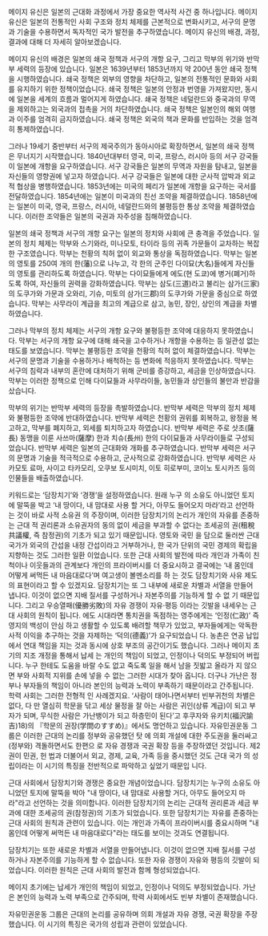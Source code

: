 메이지 유신은 일본의 근대화 과정에서 가장 중요한 역사적 사건 중 하나입니다. 메이지 유신은 일본의 전통적인 사회 구조와 정치 체제를 근본적으로 변화시키고, 서구의 문명과 기술을 수용하면서 독자적인 국가 발전을 추구하였습니다. 메이지 유신의 배경, 과정, 결과에 대해 더 자세히 알아보겠습니다.

메이지 유신의 배경은 일본의 쇄국 정책과 서구의 개항 요구, 그리고 막부의 위기와 반막부 세력의 등장에 있습니다. 일본은 1639년부터 1853년까지 약 200년 동안 쇄국 정책을 시행하였습니다. 쇄국 정책은 외부의 영향을 차단하고, 일본의 전통적인 문화와 사회를 유지하기 위한 정책이었습니다. 쇄국 정책은 일본의 안정과 번영을 가져왔지만, 동시에 일본을 세계의 흐름과 멀어지게 하였습니다. 쇄국 정책은 네덜란드와 중국과의 무역을 제외하고는 외국과의 접촉을 거의 차단하였습니다. 쇄국 정책은 일본인의 해외 여행과 이주를 엄격히 금지하였습니다. 쇄국 정책은 외국의 책과 문화를 반입하는 것을 엄격히 통제하였습니다.

그러나 19세기 중반부터 서구의 제국주의가 동아시아로 확장하면서, 일본의 쇄국 정책은 무너지기 시작했습니다. 1840년대부터 영국, 미국, 프랑스, 러시아 등의 서구 강국들이 일본에 개항을 요구하였습니다. 서구 강국들은 일본의 무역과 자원을 탐내고, 일본을 자신들의 영향권에 넣고자 하였습니다. 서구 강국들은 일본에 대한 군사적 압박과 외교적 협상을 병행하였습니다. 1853년에는 미국의 페리가 일본에 개항을 요구하는 국서를 전달하였습니다. 1854년에는 일본이 미국과의 친선 조약을 체결하였습니다. 1858년에는 일본이 미국, 영국, 프랑스, 러시아, 네덜란드와의 불평등한 통상 조약을 체결하였습니다. 이러한 조약들은 일본의 국권과 자주성을 침해하였습니다.

일본의 쇄국 정책과 서구의 개항 요구는 일본의 정치와 사회에 큰 충격을 주었습니다. 일본의 정치 체제는 막부와 스기와라, 미나모토, 타이라 등의 귀족 가문들이 교차하는 복잡한 구조였습니다. 막부는 천황의 칙허 없이 외교와 통상을 독점하였습니다. 막부는 일본의 영토를 250여 개의 한(藩)으로 나누고, 각 한의 군주인 다이묘(大名)들에게 자신들의 영토를 관리하도록 하였습니다. 막부는 다이묘들에게 에도(현 도쿄)에 병거(폐거)하도록 하여, 자신들의 권력을 강화하였습니다. 막부는 삼도(三道)라고 불리는 삼가(三家)의 도쿠가와 가문과 오와리, 기슈, 미토의 삼가(三郡)의 도쿠가와 가문을 중심으로 하였습니다. 막부는 사무라이 계급을 최고의 계급으로 삼고, 농민, 장인, 상인의 계급을 차별하였습니다.

그러나 막부의 정치 체제는 서구의 개항 요구와 불평등한 조약에 대응하지 못하였습니다. 막부는 서구의 개항 요구에 대해 쇄국을 고수하거나 개항을 수용하는 등 일관성 없는 태도를 보였습니다. 막부는 불평등한 조약을 천황의 칙허 없이 체결하였습니다. 막부는 서구의 문명과 기술을 수용하거나 배척하는 등 변화에 적응하지 못하였습니다. 막부는 서구의 침략과 내부의 혼란에 대처하기 위해 군비를 증강하고, 세금을 인상하였습니다. 막부는 이러한 정책으로 인해 다이묘들과 사무라이들, 농민들과 상인들의 불만과 반감을 샀습니다.

막부의 위기는 반막부 세력의 등장을 촉발하였습니다. 반막부 세력은 막부의 정치 체제와 불평등한 조약에 반대하였습니다. 반막부 세력은 천황의 권위를 회복하고, 왕정을 복고하고, 막부를 폐지하고, 외세를 퇴치하고자 하였습니다. 반막부 세력은 주로 삿초(薩長) 동맹을 이룬 사쓰마(薩摩) 한과 치슈(長州) 한의 다이묘들과 사무라이들로 구성되었습니다. 반막부 세력은 일본의 근대화와 개화를 추구하였습니다. 반막부 세력은 서구의 문명과 기술을 적극적으로 수용하고, 군사적으로 강화하였습니다. 반막부 세력은 사카모토 료마, 사이고 타카모리, 오쿠보 토시미치, 이토 히로부미, 코이노 토시카즈 등의 인물들을 배출하였습니다.

키워드로는 ‘담장치기’와 ‘경쟁’을 설정하였습니다. 원래 누구 의 소유도 아니었던 토지에 말뚝을 박고 ‘내 땅이다, 내 맘대로 사용 할 거다, 아무도 들어오지 마라’라고 선언하는 것이 바로 사적 소유권 의 주장이며, 이러한 담장치기의 논리가 개인의 자유를 존중하는 근대 적 권리론과 소유권자의 동의 없이 세금을 부과할 수 없다는 조세공의 권(租稅共議權, 즉 참정권)의 기초가 되고 있기 때문입니다. 영토와 국민 을 담으로 둘러싼 근대 국가가 외국의 간섭을 내정 간섭이라고 거부하거나, 한 국가 단위의 국민 경제의 확립을 지향하는 것도 그러한 일환 이었습니다. 또한 근대 사회의 발전에 따라 개인과 가족이 친척이나 이웃들과의 관계보다 개인의 프라이버시를 더 중요시하고 결국에는 ‘내 몸인데 어떻게 써먹든 내 마음대로다’며 여고생이 볼멘소리를 하 는 것도 담장치기와 사유 제도의 표현이라고 할 수 있겠지요. 담장치기는 또 그 내부에 새로운 차별과 서열을 만들어 냅니다. 이것이 없으면 지배 질서를 구성하거나 자본주의를 기능하게 할 수 없 기 때문입니다. 그리고 우승열패(優勝劣敗)의 자유 경쟁이 자유·평등 이라는 깃발을 내세우는 근대 사회의 원칙이 됩니다. 에도 시대라면 통치권을 독점하는 영주에게는 ‘인정(仁政)’ 즉 영지의 백성이 안심 하고 생활할 수 있도록 배려할 책무가 있었고, 부자들에게는 악독한 사적 이익을 추구하는 것을 자제하는 ‘덕의(德義)’가 요구되었습니 다. 농촌은 연공 납입에서 연대 책임을 지는 것과 동시에 상호 부조의 공간이기도 했습니다. 그러나 메이지 초기의 지조 개정을 통해서 납세 는 개인의 책임이 되었고, 인정이나 덕의도 부정되어 버립니다. 누구 한테도 도움을 바랄 수도 없고 죽도록 일을 해서 남을 짓밟고 올라가 지 않으면 부와 사회적 지위를 손에 넣을 수 없는 그러한 시대가 찾아 옵니다. 더구나 가난은 정부나 부자들의 책임이 아니라 본인의 능력과 노력이 부족하기 때문이라고 간주됩니다. 학력 사회는 그러한 전형적 인 사례겠지요. ‘사람이 태어나면서부터 빈부귀천의 차별은 없다, 다 만 열심히 학문을 닦고 세상 물정을 잘 아는 사람은 귀인(상류 계급)이 되고 부자가 되며, 무식한 사람은 가난뱅이가 되고 하층민이 된다’고 후쿠자와 유키치(福沢諭吉)18)의 『학문의 권장(学問のすすめ)』에서도 명언하고 있습니다. 자유민권운동 그룹은 이러한 근대의 논리를 정부와 공유했던 탓 에 의회 개설에 대한 주도권을 둘러싸고 (정부와) 격돌하면서도 한편으 로 자유 경쟁과 국권 확장 등을 주장하였던 것입니다. 제2권이 민권, 헌 법과 더불어서 외교, 경제, 교육, 가족 등을 중시했던 것도 근대 국가 의 성립이라는 이 시기의 특징을 전반적으로 파악하고 싶었기 때문입 니다.

근대 사회에서 담장치기와 경쟁은 중요한 개념이었습니다. 담장치기는 누구의 소유도 아니었던 토지에 말뚝을 박아 "내 땅이다, 내 맘대로 사용할 거다, 아무도 들어오지 마라"라고 선언하는 것을 의미합니다. 이러한 담장치기의 논리는 근대적 권리론과 세금 부과에 대한 조세공의 권(참정권)의 기초가 되었습니다. 또한 담장치기는 자유를 존중하는 근대 사회의 원칙과 관련이 있습니다. 이는 개인과 가족이 프라이버시를 중요시하며 "내 몸인데 어떻게 써먹든 내 마음대로다"라는 태도를 보이는 것과도 연결됩니다.

담장치기는 또한 새로운 차별과 서열을 만들어냅니다. 이것이 없으면 지배 질서를 구성하거나 자본주의를 기능하게 할 수 없습니다. 또한 자유 경쟁이 자유와 평등의 깃발이 되었습니다. 이러한 원칙은 근대 사회의 발전과 함께 형성되었습니다.

메이지 초기에는 납세가 개인의 책임이 되었고, 인정이나 덕의도 부정되었습니다. 가난은 본인의 능력과 노력 부족으로 간주되며, 학력 사회에서도 빈부 차별이 존재했습니다.

자유민권운동 그룹은 근대의 논리를 공유하며 의회 개설과 자유 경쟁, 국권 확장을 주장했습니다. 이 시기의 특징은 국가의 성립과 관련이 있었습니다.